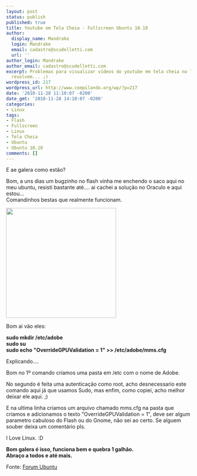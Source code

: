```yaml
---
layout: post
status: publish
published: true
title: Youtube em Tela Cheia - Fullscreen Ubuntu 10.10
author:
  display_name: Mandrake
  login: Mandrake
  email: cadastro@scudelletti.com
  url: ''
author_login: Mandrake
author_email: cadastro@scudelletti.com
excerpt: Problemas para visualizar vídeos do youtube em tela cheia no linux? 3 Comandinhos
  resolvem... ;)
wordpress_id: 217
wordpress_url: http://www.compilando.org/wp/?p=217
date: '2010-11-28 11:10:07 -0200'
date_gmt: '2010-11-28 14:10:07 -0200'
categories:
- Linux
tags:
- Flash
- Fullscreen
- Linux
- Tela Cheia
- Ubuntu
- Ubuntu 10.10
comments: []
---
```

<p>E ae galera como estão?</p>
<p>Bom, a uns dias um bugzinho no flash vinha me enchendo o saco aqui no meu ubuntu, resisti bastante até.... ai cachei a solução no Oraculo e aqui estou...<br />
Comandinhos bestas que realmente funcionam.</p>
<p><img class="aligncenter size-full wp-image-218" title="adobe-flash" src="http://blog-scudelletti.rhcloud.com/wp-content/uploads/2010/11/adobe-flash.jpg" alt="" width="300" height="300" /></p>
<p>Bom ai vão eles:</p>
<p><strong>sudo mkdir /etc/adobe<br />
sudo su<br />
sudo echo "OverrideGPUValidation = 1" &gt;&gt; /etc/adobe/mms.cfg</strong></p>
<p>Explicando....</p>
<p>Bom no 1º comando criamos uma pasta em /etc com o nome de Adobe.</p>
<p>No segundo é feita uma autenticação como root, acho desnecessario este comando aqui já que usamos Sudo, mas enfim, como copiei, acho melhor deixar ele aqui. ;)</p>
<p>E na ultima linha criamos um arquivo chamado mms.cfg na pasta que criamos e adicionamos o texto "OverrideGPUValidation = 1", deve ser algum parametro cabuloso do Flash ou do Gnome, não sei ao certo. Se alguem souber deixa um comentário pls.</p>
<p>I Love Linux. :D</p>
<p><strong>Bom galera é isso, funciona bem e quebra 1 galhão.<br />
Abraço a todos e até mais.</strong></p>
<p>Fonte: <a rel="nofollow" href="http://ubuntuforums.org/showthread.php?p=10072852">Forum Ubuntu</a></p>
